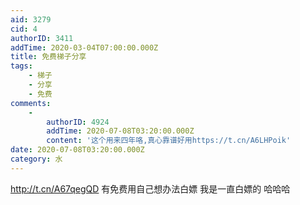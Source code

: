 ```yaml
---
aid: 3279
cid: 4
authorID: 3411
addTime: 2020-03-04T07:00:00.000Z
title: 免费梯子分享
tags:
    - 梯子
    - 分享
    - 免费
comments:
    -
        authorID: 4924
        addTime: 2020-07-08T03:20:00.000Z
        content: '这个用来四年咯,真心靠谱好用https://t.cn/A6LHPoik'
date: 2020-07-08T03:20:00.000Z
category: 水
---
```


http://t.cn/A67qegQD 有免费用自己想办法白嫖 我是一直白嫖的 哈哈哈
